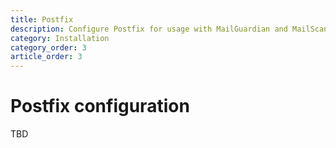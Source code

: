 ```yaml
---
title: Postfix
description: Configure Postfix for usage with MailGuardian and MailScanner
category: Installation
category_order: 3
article_order: 3
---
```

# Postfix configuration

TBD